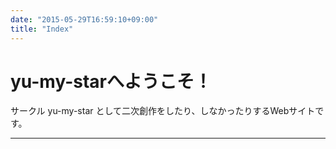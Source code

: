 ```yaml
---
date: "2015-05-29T16:59:10+09:00"
title: "Index"
---
```


# yu-my-starへようこそ！

サークル yu-my-star として二次創作をしたり、しなかったりするWebサイトです。

---

